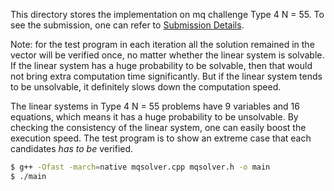 This directory stores the implementation on mq challenge Type 4 N = 55. To see the submission, one can refer to [Submission Details](https://www.mqchallenge.org/details/details_IV_20190908_1.html).

Note: for the test program in each iteration all the solution remained in the vector will be verified once, no matter whether the linear system is solvable. If the linear system has a huge probability to be solvable, then that would not bring extra computation time significantly. But if the linear system tends to be unsolvable, it definitely slows down the computation speed. 

The linear systems in Type 4 N = 55 problems have 9 variables and 16 equations, which means it has a huge probability to be unsolvable. By checking the consistency of the linear system, one can easily boost the execution speed. The test program is to show an extreme case that each candidates *has to be* verified.

```bash
$ g++ -Ofast -march=native mqsolver.cpp mqsolver.h -o main
$ ./main
```